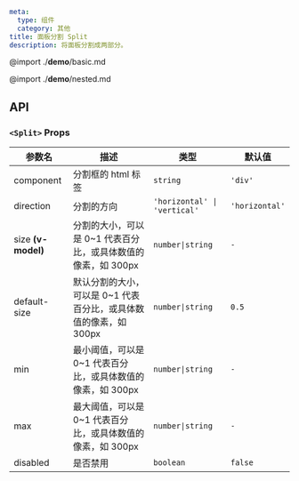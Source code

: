 ```yaml
meta:
  type: 组件
  category: 其他
title: 面板分割 Split
description: 将面板分割成两部分。
```

@import ./**demo**/basic.md

@import ./**demo**/nested.md

## API

### `<Split>` Props

|参数名|描述|类型|默认值|
|---|---|---|---|
|component|分割框的 html 标签|`string`|`'div'`|
|direction|分割的方向|`'horizontal' \| 'vertical'`|`'horizontal'`|
|size **(v-model)**|分割的大小，可以是 0~1 代表百分比，或具体数值的像素，如 300px|`number\|string`|`-`|
|default-size|默认分割的大小，可以是 0~1 代表百分比，或具体数值的像素，如 300px|`number\|string`|`0.5`|
|min|最小阈值，可以是 0~1 代表百分比，或具体数值的像素，如 300px|`number\|string`|`-`|
|max|最大阈值，可以是 0~1 代表百分比，或具体数值的像素，如 300px|`number\|string`|`-`|
|disabled|是否禁用|`boolean`|`false`|
